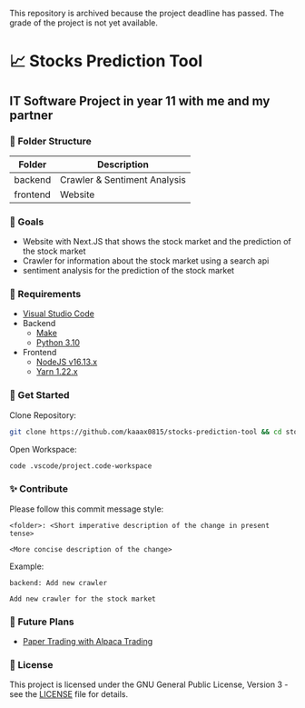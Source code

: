 This repository is archived because the project deadline has passed.
The grade of the project is not yet available.

# 📈 Stocks Prediction Tool

## IT Software Project in year 11 with me and my partner

### 📁 Folder Structure

| Folder    | Description                    |
|-----------|--------------------------------|
| backend   | Crawler & Sentiment Analysis   |
| frontend  | Website                        |

### 🎯 Goals

- Website with Next.JS that shows the stock market and the prediction of the stock market
- Crawler for information about the stock market using a search api
- sentiment analysis for the prediction of the stock market

### 📝 Requirements

- [Visual Studio Code](https://code.visualstudio.com/download)
- Backend
  - [Make](https://www.gnu.org/software/make/)
  - [Python 3.10](https://www.python.org/downloads/)
- Frontend
  - [NodeJS v16.13.x](https://nodejs.org/en/download/)
  - [Yarn 1.22.x](https://classic.yarnpkg.com/lang/en/docs/install)

### 🚀 Get Started

Clone Repository:

```bash
git clone https://github.com/kaaax0815/stocks-prediction-tool && cd stocks-prediction-tool
```

Open Workspace:

```bash
code .vscode/project.code-workspace
```

### ✨ Contribute

Please follow this commit message style:

```text
<folder>: <Short imperative description of the change in present tense>

<More concise description of the change>
```

Example:

```text
backend: Add new crawler

Add new crawler for the stock market
```

### 📅 Future Plans

- [Paper Trading with Alpaca Trading](https://alpaca.markets/docs/trading/paper-trading/)

### 📜 License

This project is licensed under the GNU General Public License, Version 3 - see the [LICENSE](LICENSE) file for details.
